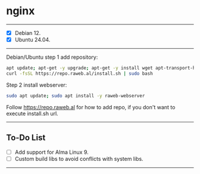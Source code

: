 # nginx

---

- [X] Debian 12.
- [X] Ubuntu 24.04.

---

Debian/Ubuntu step 1 add repository:
```bash
apt update; apt-get -y upgrade; apt-get -y install wget apt-transport-https ca-certificates gnupg2 sudo
curl -fsSL https://repo.raweb.al/install.sh | sudo bash
```

Step 2 install webserver:
```bash
sudo apt update; sudo apt install -y raweb-webserver
```

Follow https://repo.raweb.al for how to add repo, if you don't want to execute install.sh url.

---

## To-Do List

- [ ] Add support for Alma Linux 9.
- [ ] Custom build libs to avoid conflicts with system libs.

---